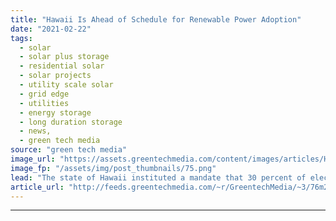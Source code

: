 ```yaml
---
title: "Hawaii Is Ahead of Schedule for Renewable Power Adoption"
date: "2021-02-22"
tags: 
  - solar
  - solar plus storage 
  - residential solar
  - solar projects
  - utility scale solar
  - grid edge
  - utilities
  - energy storage
  - long duration storage
  - news,
  - green tech media
source: "green tech media"
image_url: "https://assets.greentechmedia.com/content/images/articles/Hawaii_Rooftop_Solar_XL.png"
image_fp: "/assets/img/post_thumbnails/75.png"
lead: "The state of Hawaii instituted a mandate that 30 percent of electricity generation must come from renewable sources as of 2020. But the state's utilities have already exceeded that figure as they move toward a completely clean energy system. Hawaiian ..."
article_url: "http://feeds.greentechmedia.com/~r/GreentechMedia/~3/76m2oBtXRPo/hawaii-is-ahead-of-schedule-for-renewable-power-adoption"
---
```


---
